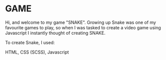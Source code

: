 # GAME

Hi, and welcome to my game "SNAKE". Growing up Snake was one of my favourite games to play, so when I was tasked to create a video game using Javascript I instantly thought of creating SNAKE.

To create Snake, I used: 

HTML, CSS (SCSS), Javascript

